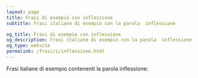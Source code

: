 ```yaml
---
layout: page
title: Frasi di esempio con inflessione 
subtitle: Frasi italiane di esempio con la parola  inflessione

og_title: Frasi di esempio con inflessione 
og_description: Frasi italiane di esempio con la parola  inflessione
og_type: website
permalink: /frasi/i/inflessione.html
---
```


Frasi italiane di esempio contenenti la parola inflessione:


